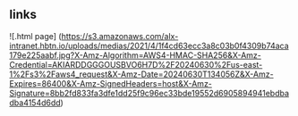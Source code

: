 ## links
![.html page] (https://s3.amazonaws.com/alx-intranet.hbtn.io/uploads/medias/2021/4/1f4cd63ecc3a8c03b0f4309b74aca179e225aabf.jpg?X-Amz-Algorithm=AWS4-HMAC-SHA256&X-Amz-Credential=AKIARDDGGGOUSBVO6H7D%2F20240630%2Fus-east-1%2Fs3%2Faws4_request&X-Amz-Date=20240630T134056Z&X-Amz-Expires=86400&X-Amz-SignedHeaders=host&X-Amz-Signature=8bb2fd833fa3dfe1dd25f9c96ec33bde19552d6905894941ebdbadba4154d6dd)

